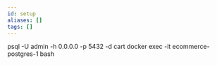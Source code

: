 ```yaml
---
id: setup
aliases: []
tags: []
---
```

psql -U admin -h 0.0.0.0 -p 5432 -d cart
docker exec -it ecommerce-postgres-1 bash
